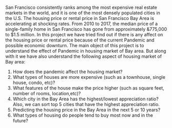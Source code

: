 
San Francisco consistently ranks among the most expensive real estate markets in the world, and it is one of the most
densely populated cities in the U.S. The housing price or rental price in San Francisco Bay Area is accelerating at
shocking rates. From 2010 to 2017, the median price of a single-family home in San Francisco has gone from
approximately &775,000 to $1.5 million. In this project we have tried find out if there is any affect on the housing
price or rental price because of the current Pandemic and possible economic downturn.
The main object of this project is to understand the effect of Pandemic in housing market of Bay area. But along with it
we have also understand the following aspect of housing market of Bay area:
1) How does the pandemic affect the housing market?
2) What types of houses are more expensive (such as a townhouse, single house, condo, etc)?
3)  What features of the house make the price higher (such as square feet, number of rooms, location,etc)?
4)  Which city in the Bay Area has the highest/lowest appreciation ratio? Also, we can sort top 5 cities that have the
highest appreciation ratio.
5) Predicting the housing price in the Bay Area in the next 5 or 10 years?
6) What types of housing do people tend to buy most now and in the future?

